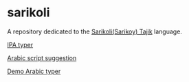 # sarikoli

A repository dedicated to the [Sarikoli(Sarikoy) Tajik](https://glottolog.org/resource/languoid/id/sari1246) language.

[IPA typer](ipa-typer.html)

[Arabic script suggestion](arabic-alphabet-suggestion-typer.html)

[Demo Arabic typer](demo-arabic-typer.html)
